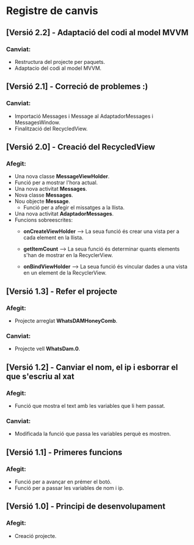 # Registre de canvis

## [Versió 2.2] - Adaptació del codi al model MVVM
### Canviat:
- Restructura del projecte per paquets.
- Adaptacio del codi al model MVVM.
  
## [Versió 2.1] - Correció de problemes :)
### Canviat:
- Importació Messages i Message al AdaptadorMessages i MessagesWindow.
- Finalització del RecycledView.

## [Versió 2.0] - Creació del RecycledView
### Afegit:
- Una nova classe **MessageViewHolder**.
- Funció per a mostrar l'hora actual.
- Una nova activitat **Messages**.
- Nova classe **Messages**.
- Nou objecte **Message**.
    - Funció per a afegir el missatges a la llista.
- Una nova activitat **AdaptadorMessages**.
- Funcions sobreescrites:
    - **onCreateViewHolder** --> La seua funció és crear una vista per a cada element en la llista.

    - **getItemCount** --> La seua funció és determinar quants elements s'han de mostrar en la RecyclerView.

    - **onBindViewHolder** --> La seua funció és vincular dades a una vista en un element de la RecyclerView.

## [Versió 1.3] - Refer el projecte

### Afegit:
- Projecte arreglat **WhatsDAMHoneyComb**.

### Canviat:
- Projecte vell **WhatsDam.0**.

## [Versió 1.2] - Canviar el nom, el ip i esborrar el que s'escriu al xat

### Afegit:
- Funció que mostra el text amb les variables que li hem passat.

### Canviat:
- Modificada la funció que passa les variables perquè es mostren.

## [Versió 1.1] - Primeres funcions

### Afegit:
- Funció per a avançar en prémer el botó.
- Funció per a passar les variables de nom i ip.

## [Versió 1.0] - Principi de desenvolupament

### Afegit:
- Creació projecte.
